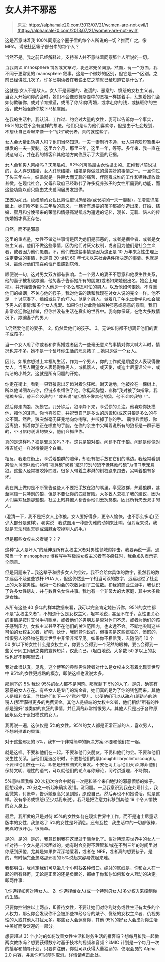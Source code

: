 # 女人并不邪恶

> 原文:[https://alphamale20.com/2013/07/21/women-are-not-evil/](https://alphamale20.com/2013/07/21/women-are-not-evil/)

这是否意味着我 100%同意这个圈子里的每个人所说的一切？推而广之，像 MRA，诱惑社区等子部分中的每个人？

当然不是。我之前已经解释过，支持某人并不意味着同意那个人所说的一切。

当我阅读 manosphere 博客或文章时，我通常完全同意。然而，有一个方面，我不同于更常见的 manosphere 叙事。这是一个微妙的区别，但它是一个区别。之前已经讲过几次了。许多长期读者在我说出它之前就已经知道它是什么了。

这就是:女人不是敌人。女人不是邪恶的、说谎的、恶意的、愤怒的女权主义者。当女人开始和你约会时，她们不会像歌舞杂耍中的恶棍一样搓着手，幻想着她们会如何欺骗你，或对节育撒谎，或甩了你/和你离婚，或拿走你的钱，或搞砸你的生活，或开始强迫你放下马桶座圈。

在我的生活中，我认识、工作过、约会过大量的女性，我可以告诉你一个事实，95%的女性不会有这样的想法。他们只是认为他们喜欢你，但是由于社会规划，不想让自己看起来像一个“荡妇”或弱者。真的就这些了。

女人会大量出轨男人吗？他们当然知道。一夫一妻制行不通，女人只喜欢短暂集中爆发的一夫一妻制。这里六个月，那里三年，这里一年，等等。多年来，我一直在说这句话，并在我的博客和其他地方向你展示了大量的证据。

女人会和男人离婚吗？天哪是的。82%的离婚是由女性提出的。正如我以前说过的，女人喜欢结婚，女人讨厌结婚。结婚是你做过的最美妙的事情之一。一旦你过了头三年左右，结婚就是一件巨大而无聊的痛苦，伴随着成堆的工作和牺牲却收效甚微。在现代社会，父母和政府已经取代了许多抚养孩子的女性所需要的功能，而这些功能以前只能由丈夫或同居男友提供。

正因为如此，绝经前的女性比男性更讨厌结婚(或长期的一夫一妻制)，在潜意识层面上，她们看不到头三年后的意义，一旦所有想要的孩子都被创造出来，订婚、结婚、蜜月和分娩带来的荣誉和情感高潮都成为遥远的记忆，漫长、无聊、恼人的传统婚姻才真正存在。

自然，而不是邪恶

这里的重点是，女性不做这些事情是因为她们是邪恶的，或者是掘金者，或者是女权主义者。他们不做这些事情，因为他们讨厌父权制，或者因为他们是社会主义者，或者因为他们愚蠢。不，他们做这些事情是因为这正是 10 万年来女性生理上注定要做的事情，也是自 20 世纪 60 年代末以来社会条件所决定的事情。也就是说，最终对他们现在的性伴侣感到厌倦。

顺便说一句，这对男女双方都有影响。当一个男人的妻子不愿意和他发生性关系，他的妻子被发现欺骗，他的妻子告诉她所有的朋友(或者如果她很出名，她会上电视)，并开始告诉每个人他是一个多么邪恶可怕的男人，以及他如何恨她，不尊重他们的婚姻，不关心他的孩子，我对他说的话和我现在对女人说的完全一样。他不是一个讨厌妻子、婚姻或孩子的坏人。他是个男人，做着几千年来生物学和社会赋予男人的事情:和多个女人鬼混。如果你想对此附加某种邪恶或恶意的意图，我们非常欢迎你这样做，但你并没有生活在真实的世界中。我向你保证，在绝大多数情况下，欺骗妻子的男人:

1.仍然爱他们的妻子。
2。仍然爱他们的孩子。
3。无论如何都不想离开他们的妻子或孩子。

当一个女人甩了你或者和你离婚或者因为一些毫无意义的事情对你大喊大叫时，情况也差不多。她不是一个破坏你生活的邪恶婊子....她只是做一个女人。

因此，如果你想过上幸福的生活，作为一个男人，你的工作就是期望女人表现得像女人。当男人期望女人表现得像男人，或机器人，或天使，或迪士尼童话公主，或纯洁的小处女，这就是所有问题的开始。

你走在街上，看到一只野狼露出牙齿对着你狂吠。谢天谢地，他被拴在一棵树上，所以他试图攻击你，但链条束缚住了他。你挺起胸膛，宣称“我对狼了如指掌。我是狼专家。他不会咬我的！”或者说“这只狼不像其他的狼。他不会咬我的！”。

然后你走向狼，抚摸它。几分钟后，狼平静下来，享受你的关注。他喜欢你抚摸他，搔他的耳背。你也喜欢它，并祝贺自己是多么的厉害和/或这只狼是多么的与众不同。然后，狼突然毫无征兆地向你咆哮，并咬掉了你的手。
震惊和愤怒，你远离狼，抓着你那正在喷血的手腕，在你的余生中尖叫着说所有的狼都是一群邪恶的，不可信的说谎的妓女，他们会抓住你。

真的是这样吗？狼是邪恶的吗？不。这只是狼对狼。问题不在于狼。问题是你像对待吉娃娃一样对待狼是个白痴。

相反，我走在街上，享受着狼群的陪伴，却没有把手放在它们的嘴边。我经常看到其他人试图以他们如何“理解狼”或者“这只特别的狼不像其他的狼”为借口来宠爱狼。这些人经常被咬掉四肢。很多人带着血淋淋的树桩跑来跑去，尖叫着狼有多坏。

我在网上做的是不断警告这些人不要把手放在狼的嘴里。享受狼群，热爱狼群，甚至照顾一只特别的狼，但是不要让你的四肢冒险。大多数人忽视了我的建议，因为人们喜欢抚摸那些狼，社会上的其他人都告诉他们去抚摸狼，因此所有失去双手的人。

(澄清一下，我不是把女人比作狼。女人要好得多，更令人愉快，也不那么多毛(至少大部分是这样)。老实说，我试图用一种更优雅的动物来比喻，但对我来说，我就是无法想象天鹅或海豚会咬掉别人的手。)

但是那些女权主义者呢？？？

这种“女人是坏人”的延伸是所有女权主义者对男性领域的抨击。我要再说一遍，通常当一个 manosphere 博客写手写极端女权主义者有多疯狂时，我会点头表示完全同意。

但是问题来了...我这辈子和很多女人约会过。我不会给你具体的数字，虽然我的数字远远不及这些铁杆 PUA 人，但这仍然是一个相当可观的数字，远远超过了社会上的大多数男性。我第一次约会的次数达到了三位数。在我的商业生涯中，我认识了许多女性朋友，并与数百名女性共事。我也有一个非常大的大家庭，其中大多数是女性。

从所有这些 40 多年的样本数据来看，我可以完全肯定地告诉你，95%的女性都不是“女权主义者”，不知道什么是女权主义，坦率地说，甚至不在乎。女性更关心的事情是按时支付手机账单，或者他们的男朋友是否对他们不忠，或者为他们的孩子感到压力。女权主义甚至不在他们的关注范围内，也永远不会。不断地尖叫这些可怕的女权主义者，好吧，伙计，我同意你说的，但事实是这些疯狂的，愤怒的，憎恨男人的怪物在现实世界中非常非常罕见。如果你不相信我，去随便问 10 个 50 岁以下的女性什么是女权主义，你要么会得到一个茫然的眼神，要么会得到一些关于同工同酬之类的宣传短片，仅此而已。(坦白地说，大多数 50 岁以上的女性也好不到哪里去。)

我对此很认真。见鬼，这个博客的典型男性读者对什么是女权主义有着比现实世界中 95%的女性更成熟的概念，即使这样也没说太多。

那剩下的 5%
我说 95%的女人都不是问题。那就剩下 5%的人了。是的，确实有邪恶的女人存在。有些女人是专门的淘金者，她们真的是为了你的钱包而来。其他人是福利女王，寻找他们的下一个“意外”婴儿，以便他们可以从政府(即勤劳的纳税人)那里获得更多的免费资金。其他人是极端的女权主义者，他们相信“所有的性都是强奸”或类似的疯狂的事情，并且真的非常憎恨男人。其他人只是出于各种原因永远处于泼妇模式的女人。

我再说一遍。这仅仅是 5%的女性。95%的女人都是正常正派的人，喜欢男人，不想剁掉谁的蛋蛋。

对于这些邪恶的 5%，我有一个非常简单的解决方案:不要和他们在一起。

就是这样。不要和他们在一起。不要和他们交朋友。不要和他们约会。不要和他们发生性关系。当他们竞选公职时，不要投他们的票(coughhillaryclintoncough)。不要和他们住在一起，即使是柏拉图式的室友。不要在网上与他们交谈(除非他们保持文明、理性的语气，可以就他们的论点与你辩论，同时讲道理，不骂你)。

5%意味着我每 20 次初次约会中就有一次是和某个来自地狱的邪恶愤怒的婊子。回想起来，20 分之一听起来确实没错。没问题。一旦我意识到我在处理什么，我会微笑，付账单，告诉她很高兴见到她，原谅自己，然后再也不和她说话。就是这样。没有争论或愤怒(至少对我来说)。我只是把注意力转移到其他 19 个令人愉快的女人身上。

最后，我所做的只是对待 95%的女性如何在现实世界中工作，而不是迪士尼童话版本的女性，我忽略了 5%的女性是坏消息。还有瓦拉！我生活中的一切都很棒，我真的很开心。很简单。

是的，是的，是的，我意识到我在这里过于简单化了。像对待现实世界中的女人一样对待一个女人是非常困难的，她有时会变得不理智和/或在不到三年的时间里对你感到厌倦，尤其是如果你深深地爱着，或者在 NRE，或者真的想要孩子。是的，有时候完全忽略那邪恶的 5%说起来容易做起来难。

我都明白。我肯定我们可以坐几个小时找各种借口。绝对的底线是，你和女人在一起的所有经历，无论是正面的还是负面的，都始于你和你如何和女人互动的决定。即两件事:

1.你选择如何对待女人。
2。你选择给女人(或一个特别的女人)多少权力来控制你的生活。

只要你控制住以上两点，即善待女性，不要让她们对你的财务或性生活有太多的个人权力，那么你会发现你不会被那些神经兮兮的婊子、愤怒的女权主义者、仇视男性的人或其他人打扰太多。那些女人会远离你，其他 95%的好女人会成为你生活中美好而受欢迎的一部分。

想要超过 35 个小时的如何改善女性生活和财务生活的播客吗？想每月和我一起做两次教练吗？想要获得数小时基于技术的视频和音频？SMIC 计划是一个每月一次的播客和辅导计划，只要你注册，你就可以获得大量独家的、仅限会员的 Alpha 2.0 内容，并且你可以随时取消。详情请点击此处。